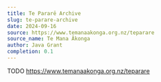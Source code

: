 ```yaml
---
title: Te Pararē Archive
slug: te-parare-archive
date: 2024-09-16
source: https://www.temanaakonga.org.nz/teparare
source_name: Te Mana Ākonga
author: Java Grant
completion: 0.1
---
```


TODO
https://www.temanaakonga.org.nz/teparare

<script src="/table-of-contents.js"></script>
